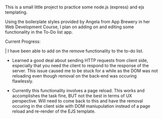 This is a small little project to practice some node.js (express) and ejs templating. 

Using the boilerplate styles provided by Angela from App Brewery in her Web Development Course, I plan on adding on and editing some functionality in the To-Do list app.



Current Progress: 

| I have been able to add on the remove functionality to the to-do list. 
   - Learned a good deal about sending HTTP requests from client side, especially that you need the client to respond to the response of the server. This issue           caused me to be stuck for a while as the DOM was not reloading even though removal on the back-end was occuring flawlessly. 

   - Currently this functionality involves a page reload. This works and accomplishes the task fine, BUT not the best in terms of UX perspective. Will need to come       back to this and have the removal occuring in the client side with DOM maniupulation instead of a page reload and re-render of the EJS template.
